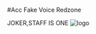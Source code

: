 #Acc Fake Voice Redzone

JOKER,STAFF IS ONE
![logo](https://images-ext-1.discordapp.net/external/y9TUU-ODQT4iD7c1jmD5dx-31HC6nQzdZlsYmNuwGqo/%3Fsize%3D2048/https/cdn.discordapp.com/banners/550784319971393566/184f496742b12dbc2fca2c2fcc188e77.webp)
